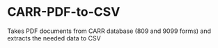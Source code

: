 # CARR-PDF-to-CSV
Takes PDF documents from CARR database (809 and 9099 forms) and extracts the needed data to CSV
